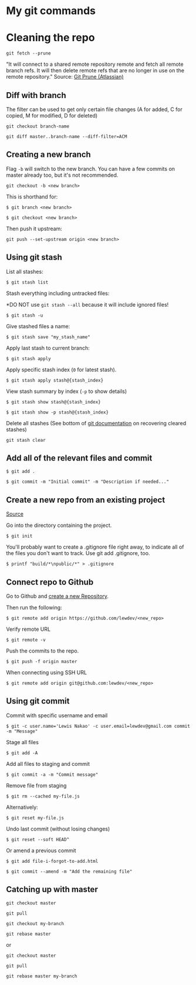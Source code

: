 # My git commands

# Cleaning the repo
```
git fetch --prune
```
"It will connect to a shared remote repository remote and fetch all remote branch refs. It will then delete remote refs that are no longer in use on the remote repository." Source: [Git Prune (Atlassian)](https://www.atlassian.com/git/tutorials/git-prune)

## Diff with branch

The filter can be used to get only certain file changes (A for added, C for copied, M for modified, D for deleted)
```
git checkout branch-name

git diff master..branch-name --diff-filter=ACM
```

## Creating a new branch
Flag `-b` will switch to the new branch. You can have a few commits on master already too, but it's not recommended.
```
git checkout -b <new branch>
```

This is shorthand for:
```
$ git branch <new branch>

$ git checkout <new branch>
```

Then push it upstream:
```
git push --set-upstream origin <new branch>
```

## Using git stash
List all stashes:
```
$ git stash list
```
Stash everything including untracked files:

*DO NOT use `git stash --all` because it will include ignored files!
```
$ git stash -u
```
Give stashed files a name:
```
$ git stash save "my_stash_name"
```
Apply last stash to current branch:
```
$ git stash apply
```
Apply specific stash index (`0` for latest stash).
```
$ git stash apply stash@{stash_index}
```
View stash summary by index (`-p` to show details)
```
$ git stash show stash@{stash_index}

$ git stash show -p stash@{stash_index}
```

Delete all stashes (See bottom of [git documentation](https://mirrors.edge.kernel.org/pub/software/scm/git/docs/git-stash.html) on recovering cleared stashes)
```
git stash clear
```


## Add all of the relevant files and commit
```
$ git add .

$ git commit -m "Initial commit" -m "Description if needed..."
```

## Create a new repo from an existing project

[Source](https://kbroman.org/github_tutorial/pages/init.html)

Go into the directory containing the project.
```
$ git init
```
You'll probably want to create a .gitignore file right away, to indicate all of the files you don't want to track. Use git add .gitignore, too.

```
$ printf "build/*\npublic/*" > .gitignore
```

## Connect repo to Github

Go to Github and [create a new Repository](https://github.com/new).

Then run the following:
```
$ git remote add origin https://github.com/lewdev/<new_repo>
```
Verify remote URL
```
$ git remote -v
```
Push the commits to the repo.
```
$ git push -f origin master
```

When connecting using SSH URL
```
$ git remote add origin git@github.com:lewdev/<new_repo>
```
## Using git commit
Commit with specific username and email
```
$ git -c user.name='Lewis Nakao' -c user.email=lewdev@gmail.com commit -m "Message"
```
Stage all files
```
$ git add -A
```
Add all files to staging and commit
```
$ git commit -a -m "Commit message"
```
Remove file from staging
```
$ git rm --cached my-file.js
```
Alternatively:
```
$ git reset my-file.js
```
Undo last commit (without losing changes)
```
$ git reset --soft HEAD^
```
Or amend a previous commit
```
$ git add file-i-forgot-to-add.html

$ git commit --amend -m "Add the remaining file"
```

## Catching up with master
```
git checkout master

git pull

git checkout my-branch

git rebase master
```
or
```
git checkout master

git pull

git rebase master my-branch
```
